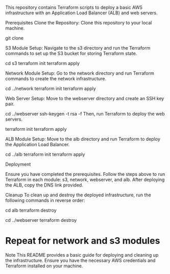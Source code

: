 This repository contains Terraform scripts to deploy a basic AWS infrastructure with an Application Load Balancer (ALB) and web servers.

Prerequisites
Clone the Repository: Clone this repository to your local machine.

git clone <repository-url>

S3 Module Setup: Navigate to the s3 directory and run the Terraform commands to set up the S3 bucket for storing Terraform state.

cd s3
terraform init
terraform apply

Network Module Setup: Go to the network directory and run Terraform commands to create the network infrastructure.

cd ../network
terraform init
terraform apply

Web Server Setup: Move to the webserver directory and create an SSH key pair.

cd ../webserver
ssh-keygen -t rsa -f <key-name>
Then, run Terraform to deploy the web servers.

terraform init
terraform apply

ALB Module Setup: Move to the alb directory and run Terraform to deploy the Application Load Balancer.

cd ../alb
terraform init
terraform apply

Deployment

Ensure you have completed the prerequisites.
Follow the steps above to run Terraform in each module: s3, network, webserver, and alb.
After deploying the ALB, copy the DNS link provided.

Cleanup
To clean up and destroy the deployed infrastructure, run the following commands in reverse order:

cd alb
terraform destroy

cd ../webserver
terraform destroy

# Repeat for network and s3 modules

Note
This README provides a basic guide for deploying and cleaning up the infrastructure. Ensure you have the necessary AWS credentials and Terraform installed on your machine.